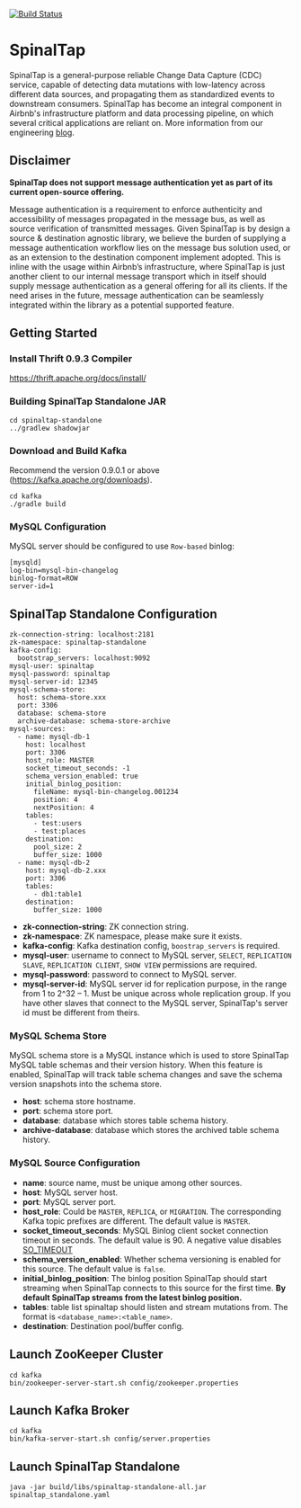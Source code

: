 [![Build Status](https://travis-ci.org/airbnb/SpinalTap.svg?branch=master)](https://travis-ci.org/airbnb/SpinalTap)
# SpinalTap
SpinalTap is a general-purpose reliable Change Data Capture (CDC) service, capable of detecting data mutations with low-latency across different data sources, and propagating them as standardized events to downstream consumers.
SpinalTap has become an integral component in Airbnb's infrastructure platform and data processing pipeline, on which several critical applications are reliant on. More information from our engineering [blog](https://medium.com/airbnb-engineering/capturing-data-evolution-in-a-service-oriented-architecture-72f7c643ee6f).

## Disclaimer

**SpinalTap does not support message authentication yet as part of its current open-source
offering.**

Message authentication is a requirement to enforce authenticity and accessibility of messages
propagated in the message bus, as well as source verification of transmitted messages. Given
SpinalTap is by design a source & destination agnostic library, we believe the burden of supplying a
message authentication workflow lies on the message bus solution used, or as an extension to the
destination component implement adopted. This is inline with the usage within Airbnb’s
infrastructure, where SpinalTap is just another client to our internal message transport which in
itself should supply message authentication as a general offering for all its clients. If the need
arises in the future, message authentication can be seamlessly integrated within the library as a
potential supported feature.

## Getting Started
### Install Thrift 0.9.3 Compiler
https://thrift.apache.org/docs/install/
### Building SpinalTap Standalone JAR
```
cd spinaltap-standalone
../gradlew shadowjar
```
### Download and Build Kafka
Recommend the version 0.9.0.1 or above (https://kafka.apache.org/downloads).
```
cd kafka
./gradle build
```
### MySQL Configuration
MySQL server should be configured to use `Row-based` binlog:
```
[mysqld]
log-bin=mysql-bin-changelog
binlog-format=ROW
server-id=1
```

## SpinalTap Standalone Configuration
```
zk-connection-string: localhost:2181 
zk-namespace: spinaltap-standalone
kafka-config:
  bootstrap_servers: localhost:9092
mysql-user: spinaltap
mysql-password: spinaltap
mysql-server-id: 12345
mysql-schema-store:
  host: schema-store.xxx
  port: 3306
  database: schema-store
  archive-database: schema-store-archive
mysql-sources:
  - name: mysql-db-1
    host: localhost
    port: 3306
    host_role: MASTER
    socket_timeout_seconds: -1
    schema_version_enabled: true
    initial_binlog_position:
      fileName: mysql-bin-changelog.001234
      position: 4
      nextPosition: 4
    tables:
      - test:users
      - test:places
    destination:
      pool_size: 2
      buffer_size: 1000
  - name: mysql-db-2
    host: mysql-db-2.xxx
    port: 3306
    tables:
      - db1:table1
    destination:
      buffer_size: 1000
```
- **zk-connection-string**: ZK connection string.
- **zk-namespace**: ZK namespace, please make sure it exists.
- **kafka-config**: Kafka destination config, `boostrap_servers` is required.
- **mysql-user**: username to connect to MySQL server, `SELECT`, `REPLICATION SLAVE`, `REPLICATION CLIENT`, `SHOW VIEW` permissions are required. 
- **mysql-password**: password to connect to MySQL server.
- **mysql-server-id**: MySQL server id for replication purpose, in the range from 1 to 2^32 – 1. Must be unique across whole replication group. If you have other slaves that connect to the MySQL server, SpinalTap's server id must be different from theirs.
### MySQL Schema Store
MySQL schema store is a MySQL instance which is used to store SpinalTap MySQL table schemas and their version history. When this feature is enabled, SpinalTap will track table schema changes and save the schema version snapshots into the schema store.
- **host**: schema store hostname.
- **port**: schema store port.
- **database**: database which stores table schema history.
- **archive-database**: database which stores the archived table schema history.
### MySQL Source Configuration
- **name**: source name, must be unique among other sources.
- **host**: MySQL server host.
- **port**: MySQL server port.
- **host_role**: Could be `MASTER`, `REPLICA`, or `MIGRATION`. The corresponding Kafka topic prefixes are different. The default value is `MASTER`.
- **socket_timeout_seconds**: MySQL Binlog client socket connection timeout in seconds. The default value is 90. A negative value disables [SO_TIMEOUT](https://docs.oracle.com/javase/8/docs/api/java/net/SocketOptions.html#SO_TIMEOUT)
- **schema_version_enabled**: Whether schema versioning is enabled for this source. The default value is `false`.
- **initial_binlog_position**: The binlog position SpinalTap should start streaming when SpinalTap connects to this source for the first time. **By default SpinalTap streams from the latest binlog position.**
- **tables**: table list spinaltap should listen and stream mutations from. The format is `<database_name>:<table_name>`.
- **destination**: Destination pool/buffer config.

## Launch ZooKeeper Cluster
```
cd kafka
bin/zookeeper-server-start.sh config/zookeeper.properties
```

## Launch Kafka Broker
```
cd kafka
bin/kafka-server-start.sh config/server.properties
```

## Launch SpinalTap Standalone
```
java -jar build/libs/spinaltap-standalone-all.jar spinaltap_standalone.yaml
```

